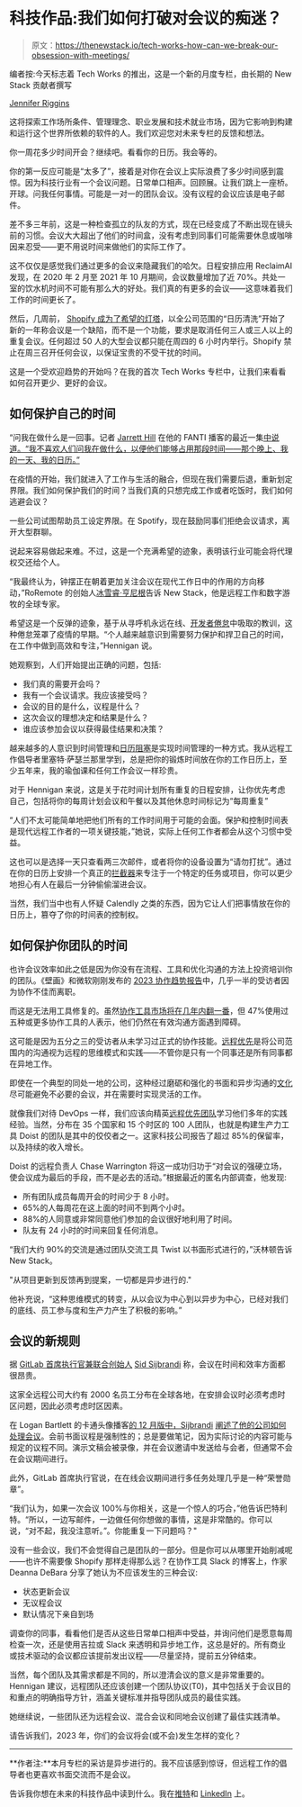 # 科技作品:我们如何打破对会议的痴迷？

> 原文：<https://thenewstack.io/tech-works-how-can-we-break-our-obsession-with-meetings/>

编者按:今天标志着 Tech Works 的推出，这是一个新的月度专栏，由长期的 New Stack 贡献者撰写

[Jennifer Riggins](https://thenewstack.io/author/jennifer-riggins/)

这将探索工作场所条件、管理理念、职业发展和技术就业市场，因为它影响到构建和运行这个世界所依赖的软件的人。我们欢迎您对未来专栏的反馈和想法。

你一周花多少时间开会？继续吧。看看你的日历。我会等的。

你的第一反应可能是“太多了”，接着是对你在会议上实际浪费了多少时间感到震惊。因为科技行业有一个会议问题。日常单口相声。回顾展。让我们跳上一座桥。开球。问我任何事情。可能是一对一的团队会议。没有议程的会议应该是电子邮件。

差不多三年前，这是一种检查孤立的队友的方式，现在已经变成了不断出现在镜头前的习惯。会议大大超出了他们的时间盒，没有考虑到同事们可能需要休息或咖啡因来忍受——更不用说时间来做他们的实际工作了。

这不仅仅是感觉我们通过更多的会议来隐藏我们的哈欠。日程安排应用 ReclaimAI 发现，在 2020 年 2 月至 2021 年 10 月期间，会议数量增加了近 70%。共处一室的饮水机时间不可能有那么大的好处。我们真的有更多的会议——这意味着我们工作的时间更长了。

然后，几周前， [Shopify 成为了希望的灯塔](https://twitter.com/canadakaz/status/1610274381267099650)，以全公司范围的“日历清洗”开始了新的一年称会议是一个缺陷，而不是一个功能，要求是取消任何三人或三人以上的重复会议。任何超过 50 人的大型会议都只能在周四的 6 小时内举行。Shopify 禁止在周三召开任何会议，以保证宝贵的不受干扰的时间。

这是一个受欢迎趋势的开始吗？在我的首次 Tech Works 专栏中，让我们来看看如何召开更少、更好的会议。

## 如何保护自己的时间

“问我在做什么是一回事。记者 [Jarrett Hill](https://twitter.com/JarrettHill) 在他的 FANTI 播客的最近一集[中说道。“我不喜欢人们问我在做什么，以便他们能够占用那段时间——那个晚上、我的一天、我的日历。”](https://maximumfun.org/episodes/fanti/grab-me-by-the-stem-the-wine-episode-ft-leslie-jones/)

在疫情的开始，我们就进入了工作与生活的融合，但现在我们需要后退，重新划定界限。我们如何保护我们的时间？当我们真的只想完成工作或者吃饭时，我们如何逃避会议？

一些公司试图帮助员工设定界限。在 Spotify，现在鼓励同事们拒绝会议请求，离开大型群聊。

说起来容易做起来难。不过，这是一个充满希望的迹象，表明该行业可能会将代理权交还给个人。

“我最终认为，钟摆正在朝着更加关注会议在现代工作日中的作用的方向移动，”RoRemote 的创始人[冰雪睿·亨尼根](https://www.linkedin.com/in/rowena-hennigan/)告诉 New Stack，他是远程工作和数字游牧的全球专家。

希望这是一个反弹的迹象，基于从寻呼机永远在线、[开发者倦怠](https://thenewstack.io/this-cant-be-normal-the-tech-industry-after-a-year-of-burnout/)中吸取的教训，这种倦怠笼罩了疫情的早期。“个人越来越意识到需要努力保护和捍卫自己的时间，在工作中做到高效和专注，”Hennigan 说。

她观察到，人们开始提出正确的问题，包括:

*   我们真的需要开会吗？
*   我有一个会议请求。我应该接受吗？
*   会议的目的是什么，议程是什么？
*   这次会议的理想决定和结果是什么？
*   谁应该参加会议以获得最佳结果和决策？

越来越多的人意识到时间管理和[日历阻塞](https://www.linkedin.com/pulse/start-time-blocking-take-back-control-your-rowena-hennigan-she-her-/)是实现时间管理的一种方式。我从远程工作倡导者里塞特·萨瑟兰那里学到，总是把你的锻炼时间放在你的工作日历上，至少五年来，我的瑜伽课和任何工作会议一样珍贵。

对于 Hennigan 来说，这是关于花时间计划所有重复的日程安排，让你优先考虑自己，包括将你的每周计划会议和午餐以及其他休息时间标记为“每周重复”

“人们不太可能简单地把他们所有的工作时间用于可能的会面。保护和控制时间表是现代远程工作者的一项关键技能，”她说，实际上任何工作者都会从这个习惯中受益。

这也可以是选择一天只查看两三次邮件，或者将你的设备设置为“请勿打扰”。通过在你的日历上安排一个真正的[拦截器](https://todoist.com/productivity-methods/time-blocking)来专注于一个特定的任务或项目，你可以更少地担心有人在最后一分钟偷偷溜进会议。

当然，我们当中也有人怀疑 Calendly 之类的东西，因为它让人们把事情放在你的日历上，篡夺了你的时间表的控制权。

## 如何保护你团队的时间

也许会议效率如此之低是因为你没有在流程、工具和优化沟通的方法上投资培训你的团队。《壁画》和微软刚刚发布的 [2023 协作趋势报告](https://www.mural.co/get/collaboration-trends-report)中，几乎一半的受访者因为协作不佳而离职。

而这是无法用工具修复的。虽然[协作工具市场将在几年内翻一番](https://www.gartner.com/en/documents/3999173)，但 47%使用过五种或更多协作工具的人表示，他们仍然在有效沟通方面遇到障碍。

这可能是因为五分之三的受访者从未学习过正式的协作技能。[远程优先](https://thenewstack.io/how-to-prepare-for-the-culture-change-of-the-hybrid-model/)是将公司范围内的沟通视为远程的思维模式和实践——不管你是只有一个同事还是所有同事都在异地工作。

即使在一个典型的同处一地的公司，这种经过磨砺和强化的书面和异步沟通的[文化](https://increment.com/remote/future-of-work-is-written/?utm_source=thenewstack&utm_medium=website&utm_content=inline-mention&utm_campaign=platform)尽可能避免不必要的会议，并在需要时实现灵活的工作。

就像我们对待 DevOps 一样，我们应该向精英[远程优先团队](https://thenewstack.io/lisette-sutherland-on-virtual-fatigue-and-the-remote-maturity-model/)学习他们多年的实践经验。当然，分布在 35 个国家和 15 个时区的 100 人团队，也就是构建生产力工具 Doist 的团队是其中的佼佼者之一。这家科技公司报告了超过 85%的保留率，以及持续的收入增长。

Doist 的远程负责人 Chase Warrington 将这一成功归功于“对会议的强硬立场，使会议成为最后的手段，而不是必去的活动。”根据最近的匿名内部调查，他发现:

*   所有团队成员每周开会的时间少于 8 小时。
*   65%的人每周花在这上面的时间不到两个小时。
*   88%的人同意或非常同意他们参加的会议很好地利用了时间。
*   队友有 24 小时的时间来回复任何消息。

“我们大约 90%的交流是通过团队交流工具 Twist 以书面形式进行的，”沃林顿告诉 New Stack。

"从项目更新到反馈再到提案，一切都是异步进行的."

他补充说，“这种思维模式的转变，从以会议为中心到以异步为中心，已经对我们的底线、员工参与度和生产力产生了积极的影响。”

## 会议的新规则

据 [GitLab 首席执行官兼联合创始人](https://about.gitlab.com/?utm_content=inline-mention) [Sid Sijbrandi](https://www.linkedin.com/in/sijbrandij/) 称，会议在时间和效率方面都很昂贵。

这家全远程公司大约有 2000 名员工分布在全球各地，在安排会议时必须考虑时区问题，因此必须考虑时区因素。

在 Logan Bartlett 的卡通头像播客[的 12 月版中，Sijbrandi](https://www.linkedin.com/in/loganbartlett/) [阐述了他的公司如何处理会议](https://www.youtube.com/watch?v=VIoPuNtB4I4)。会前书面议程是强制性的；总是要做笔记，因为实际讨论的内容可能与规定的议程不同。演示文稿会被录像，并在会议邀请中发送给与会者，但通常不会在会议期间进行。

此外，GitLab 首席执行官说，在在线会议期间进行多任务处理几乎是一种“荣誉勋章”。

“我们认为，如果一次会议 100%与你相关，这是一个惊人的巧合，”他告诉巴特利特。“所以，一边写邮件，一边做任何你想做的事情，这是非常酷的。你可以说，“对不起，我没注意听。”。你能重复一下问题吗？"

没有一些会议，我们不会觉得自己是团队的一部分。但是你可以从哪里开始削减呢——也许不需要像 Shopify 那样走得那么远？在协作工具 Slack 的博客上，作家 Deanna DeBara 分享了她认为不应该发生的三种会议:

*   状态更新会议
*   无议程会议
*   默认情况下亲自到场

调查你的同事，看看他们是否从这些日常单口相声中受益，并询问他们是愿意每周检查一次，还是使用吉拉或 Slack 来透明和异步地工作，这总是好的。所有商业或技术驱动的会议都应该提前发出议程——尽量坚持，提前五分钟结束。

当然，每个团队及其需求都是不同的，所以澄清会议的意义是非常重要的。Hennigan 建议，远程团队还应该创建一个团队协议(T0)，其中包括关于会议目的和重点的明确指导方针，涵盖关键标准并指导团队成员的最佳实践。

她继续说，一些团队还为远程会议、混合会议和同地会议创建了最佳实践清单。

请告诉我们，2023 年，你们的会议将会(或不会)发生怎样的变化？

* * *

**作者注:**本月专栏的采访是异步进行的。我不应该感到惊讶，但远程工作的倡导者也更喜欢书面交流而不是会议。

告诉我你想在未来的科技作品中读到什么。我在[推特](https://twitter.com/jkriggins)和 [LinkedIn](https://linkedin.com/in/jkriggins) 上。

<svg xmlns:xlink="http://www.w3.org/1999/xlink" viewBox="0 0 68 31" version="1.1"><title>Group</title> <desc>Created with Sketch.</desc></svg>